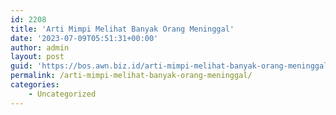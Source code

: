 ```yaml
---
id: 2208
title: 'Arti Mimpi Melihat Banyak Orang Meninggal'
date: '2023-07-09T05:51:31+00:00'
author: admin
layout: post
guid: 'https://bos.awn.biz.id/arti-mimpi-melihat-banyak-orang-meninggal/'
permalink: /arti-mimpi-melihat-banyak-orang-meninggal/
categories:
    - Uncategorized
---
```


